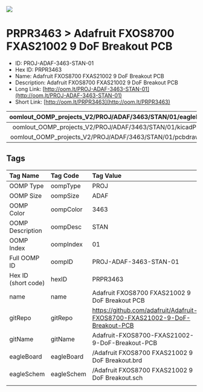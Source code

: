 


  
![][im]
# PRPR3463 > Adafruit FXOS8700 FXAS21002 9 DoF Breakout PCB

- ID: PROJ-ADAF-3463-STAN-01
- Hex ID: PRPR3463
- Name: Adafruit FXOS8700 FXAS21002 9 DoF Breakout PCB
- Description: Adafruit FXOS8700 FXAS21002 9 DoF Breakout PCB
- Long Link: [http://oom.lt/PROJ-ADAF-3463-STAN-01](http://oom.lt/PROJ-ADAF-3463-STAN-01)
- Short Link: [http://oom.lt/PRPR3463](http://oom.lt/PRPR3463)
  

|oomlout_OOMP_projects_V2/PROJ/ADAF/3463/STAN/01/eagleImage.png|oomlout_OOMP_projects_V2/PROJ/ADAF/3463/STAN/01/eagleSchemImage.png|oomlout_OOMP_projects_V2/PROJ/ADAF/3463/STAN/01/kicadPcb3dFront.png|oomlout_OOMP_projects_V2/PROJ/ADAF/3463/STAN/01/kicadPcb3dBack.png|
| :---: | :---: | :---: | :---: |
|oomlout_OOMP_projects_V2/PROJ/ADAF/3463/STAN/01/kicadPcb3d.png|oomlout_OOMP_projects_V2/PROJ/ADAF/3463/STAN/01/bomBack.png|oomlout_OOMP_projects_V2/PROJ/ADAF/3463/STAN/01/bomFront.png|oomlout_OOMP_projects_V2/PROJ/ADAF/3463/STAN/01/pcbdraw.svg|
|oomlout_OOMP_projects_V2/PROJ/ADAF/3463/STAN/01/pcbdrawBack.svg||||

## Tags
  

|Tag Name|Tag Code|Tag Value|
| :--- | :--- | :--- |
|OOMP Type|oompType|PROJ|
|OOMP Size|oompSize|ADAF|
|OOMP Color|oompColor|3463|
|OOMP Description|oompDesc|STAN|
|OOMP Index|oompIndex|01|
|Full OOMP ID|oompID|PROJ-ADAF-3463-STAN-01|
|Hex ID (short code)|hexID|PRPR3463|
|name|name|Adafruit FXOS8700 FXAS21002 9 DoF Breakout PCB|
|gitRepo|gitRepo|https://github.com/adafruit/Adafruit-FXOS8700-FXAS21002-9-DoF-Breakout-PCB|
|gitName|gitName|Adafruit-FXOS8700-FXAS21002-9-DoF-Breakout-PCB|
|eagleBoard|eagleBoard|/Adafruit FXOS8700 FXAS21002 9 DoF Breakout.brd|
|eagleSchem|eagleSchem|/Adafruit FXOS8700 FXAS21002 9 DoF Breakout.sch|
||||



[im]: PROJ/ADAF/3463/STAN/01/kicadPcb3d_450.png

